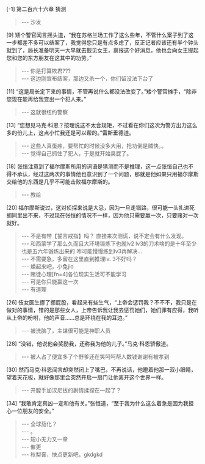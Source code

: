 
[-1] 第二百六十六章 猜测
>--- 沙发<br>

[9] 矮个警官闻言摇头道，“我在苏格兰场工作了这么些年，不管什么案子到了这一步都差不多可以结案了，我觉得您只是有点多虑了，反正记者应该还有半个钟头就到了，局长准备明天一大早就去觐见女王，禀报这个好消息，他也会向女王提起您和您的东方朋友在这其中的功劳。”
>--- 你是打算欺君???<br>
>--- 这边刚宣布结案，那边又杀一个，你们留没法下台了<br>

[11] “这是局长定下来的事情，不管再说什么都没法改变了。”矮个警官摊手，“除非您现在能再给我变出一个犯人来。”
>--- 这就很纽约警察<br>

[13] “您想见马克·科恩？按理说这不太合规矩，不过看在你们这次为警方出力这么多的份儿上，这点小忙我还是可以帮的。”雷斯垂德道。
>--- 这些人真蛋疼，要帮忙的时候没多大用，抢功倒是贼快。。<br>
>--- 觉得自己抓住了犯人，于是就开始臭屁了。<br>

[18] 张恒注意到了福尔摩斯所用的词语是猜测而不是推理，这一点张恒自己也不得不承认，经过这两次的事情他也意识到了一个问题，那就是他如果只用福尔摩斯交给他的东西是几乎不可能击败福尔摩斯的。
>--- 教给<br>

[20] 福尔摩斯说过，这对侦探来说是大忌，因为一旦走错路，很可能一头扎进死胡同里出不来，不过现在张恒的情况不一样，因为他只需要赢一次，只要赌对一次就好。
>--- 不是有带【誓言戒指】吗？
直接来次测谎，说不定会有什么发现。<br>
>--- 和西蒙学了那么久而且大环境锻炼下也就lv2 lv3的刀术啥的是十年至少也是五六年锻炼出来的 咋可能慢慢练到lv3再解决...<br>
>--- 不需要急，多留在这里直到推理lv. 3不好吗？<br>
>--- 燥起来吧，小兔jio<br>
>--- 赌徒心理[fn=4]各位现实生活可不能学习<br>
>--- 可是你只能赢这一次<br>
>--- 有道理<br>

[26] 伎女医生挪了挪屁股，看起来有些生气，“上帝会惩罚我？不不不，我只是在做对的事情，错的是那些女人，上帝告诉我让我去惩罚她们，她们罪有应得，我听从上帝的吩咐，他的声音……总是环绕在我的耳边。”
>--- 被洗脑了，主谋很可能是神职人员<br>

[28] “没错，他说他会奖励我，还称我为他的儿子。”马克·科恩骄傲道。
>--- 被人占了便宜多了个野爹还在笑呵呵帮人数钱谢谢有被孝到<br>

[30] 然而马克·科恩闻言却突然闭上了嘴巴，不再说话，他瞪着他那一双小眼睛，望着天花板，就好像那里会突然开启一扇门让他离开这个世界一样。
>--- 开膛手加汉尼拔的剧情揉捏在一起了？<br>

[34] “我敢肯定真凶一定和他有关。”张恒道，“至于我为什么这么着急是因为我担心一位朋友的安全。”
>--- 全球茄化？<br>
>--- 。<br>
>--- 短小无力又一章<br>
>--- 催更<br>
>--- 秋梨膏，快点更新吧，gkdgkd<br>
